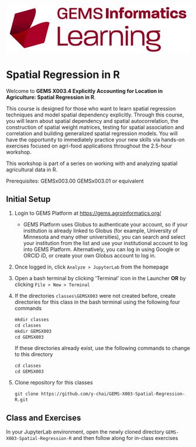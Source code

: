 <img src="images/GEMS Informatics Learning.png" width=600 alt="GEMS Learning Logo" title="GEMS Learning" />

# Spatial Regression in R

Welcome to **GEMS X003.4 Explicitly Accounting for Location in Agriculture: Spatial Regression in R**.  

This course is designed for those who want to learn spatial regression techniques and model spatial dependency explicitly. Through this course, you will learn about  spatial dependency and spatial autocorrelation, the construction of spatial weight matrices, testing for spatial association and correlation and building generalized spatial regression models. You will have the opportunity to immediately practice your new skills via hands-on exercises focused on agri-food applications throughout the 2.5-hour workshop.

This workshop is part of a series on working with and analyzing spatial agricultural data in R. 

Prerequisites: GEMSx003.00 GEMSx003.01 or equivalent


## Initial Setup
1. Login to GEMS Platform at https://gems.agroinformatics.org/
    - GEMS Platform uses Globus to authenticate your account, so if your institution is already linked to Globus (for example, University of Minnesota and many other universities), you can search and select your institution from the list and use your institutional account to log into GEMS Platform. Alternatively, you can log in using Google or ORCID iD, or create  your own Globus account to log in.   

2. Once logged in, click `Analyze > JupyterLab` from the homepage

3. Open a bash terminal by clicking 'Terminal' icon in the Launcher **OR** by clicking `File > New > Terminal`

4. If the directories `classes\GEMSX003` were not created before, create directories for this class in the bash terminal using the following four commands  
    ```shell
    mkdir classes  
    cd classes  
    mkdir GEMSX003  
    cd GEMSX003
    ```  
    If these directories already exist, use the following commands to change to this directory
    ```shell
    cd classes
    cd GEMSX003
    ```
    
5. Clone repository for this classes  
    ```shell
    git clone https://github.com/y-chai/GEMS-X003-Spatial-Regression-R.git
    ```

## Class and Exercises
In your JupyterLab environment, open the newly cloned directory `GEMS-X003-Spatial-Regression-R` and then follow along for in-class exercises 
